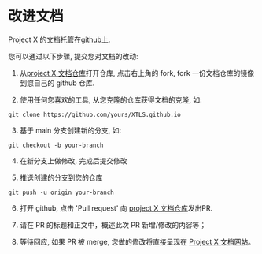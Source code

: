 # 改进文档

Project X 的文档托管在[github](https://github.com/XTLS/XTLS.github.io)上.

您可以通过以下步骤, 提交您对文档的改动:

1. 从[project X 文档仓库](https://github.com/XTLS/XTLS.github.io)打开仓库, 点击右上角的 fork, fork 一份文档仓库的镜像到您自己的 github 仓库.


2. 使用任何您喜欢的工具, 从您克隆的仓库获得文档的克隆, 如:
```
git clone https://github.com/yours/XTLS.github.io
```

3. 基于 main 分支创建新的分支, 如:
```
git checkout -b your-branch
```

4. 在新分支上做修改, 完成后提交修改

5. 推送创建的分支到您的仓库
```
git push -u origin your-branch
```

6. 打开 github, 点击 'Pull request' 向 [project X 文档仓库](https://github.com/XTLS/XTLS.github.io)发出PR.

7. 请在 PR 的标题和正文中，概述此次 PR 新增/修改的内容等；

8. 等待回应, 如果 PR 被 merge, 您做的修改将直接呈现在 [Project X 文档网站](https://xtls.github.io)。